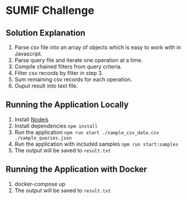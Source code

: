 # SUMIF Challenge

## Solution Explanation
1. Parse csv file into an array of objects which is easy to work with in Javascript.
2. Parse query file and iterate one operation at a time.
3. Compile chained filters from query criteria.
4. Filter csv records by filter in step 3.
5. Sum remaining csv records for each operation.
6. Ouput result into text file.

## Running the Application Locally
1. Install [Nodejs](https://nodejs.org/en/download)
2. Install dependencies `npm install`
3. Run the application `npm run start ./sample_csv_data.csv ./sample_queries.json`
4. Run the application with included samples `npm run start:samples`
5. The output will be saved to `result.txt`

## Running the Application with Docker
1. docker-compose up
5. The output will be saved to `result.txt`
